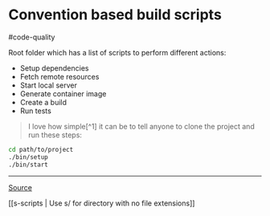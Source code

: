 # Convention based build scripts
#code-quality 

Root folder which has a list of scripts to perform different actions:

- Setup dependencies
- Fetch remote resources
- Start local server
- Generate container image
- Create a build
- Run tests

> I love how simple[^1] it can be to tell anyone to clone the project and run these steps:

```bash
cd path/to/project
./bin/setup
./bin/start
```

---

[Source](http://www.ombulabs.com/blog/maintenance/conventions/standard-getting-started.html)

[[s-scripts | Use s/ for directory with no file extensions]]
